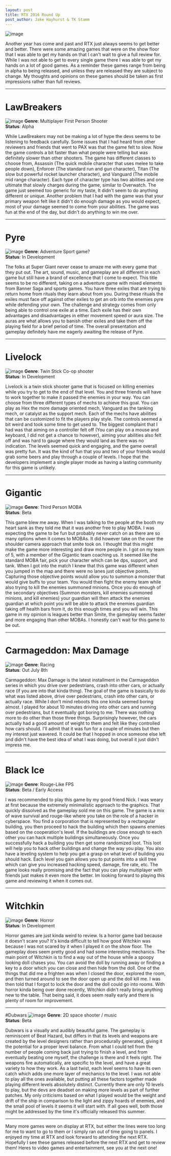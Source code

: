 ```yaml
---
layout: post
title: RTX 2016 Round Up
post_author: Jake Hayhurst & TK Stamm
---
```

![image](/public/images/rtx2016.png)

Another year has come and past and RTX just always seems to get better and better. There were some amazing games that were on the show floor that I was able to get my hands on that I can't wait to give a full review for. While I was not able to get to every single game there I was able to get my hands on a lot of good games. As a reminder these games range from being in alpha to being released, and unless they are released they are subject to change. My thoughts and opinions on these games should be taken as first impressions rather than full reviews.

---

# LawBreakers
![image](/public/images/LawBreakers.jpg)
**Genre**: Multiplayer First Person Shooter  
**Status**: Alpha

While LawBreakers may not be making a lot of hype the devs seems to be listening to feedback carefully. Some issues that I had heard from other reviewers and friends that went to PAX was that the game felt to slow. Now the game controls a bit faster than what people were telling but was definitely slower than other shooters. The game has different classes to choose from, Assassin (The quick mobile character that uses melee to take people down), Enforcer (The standard run and gun character), Titan (The slow but powerful rocket launcher character), and Vanguard (The mobile mid range character). Each type of character type has two abilities and one ultimate that slowly charges during the game, similar to Overwatch. The game just seemed too generic for my taste, It didn't seem to do anything different or unique. Another problem that I had with the game was that your primary weapon felt like it didn't do enough damage as you would expect, most of your damage seemed to come from your abilities. The game was fun at the end of the day, but didn't do anything to win me over.

---

# Pyre
![image](/public/images/pyre.jpg)
**Genre**: Adventure Sport game?  
**Status**: In Development

The folks at Super Giant never cease to amaze me with every game that they put out. The art, sound, music, and gameplay are all different in each game but still have a brand of excellence that I come to expect. This title seems to be no different, taking on a adventure game with mixed elements from Banner Saga and sports games. You have three exiles that are trying to return home from rituals they learn about from you. During these rituals the exiles must face off against other exiles to get an orb into the enemies pyre while defending your own. The challenge and strategy comes from only being able to control one exile at a time. Each exile has their own advantages and disadvantages in either movement speed or aura size. The auras are what allows you to banish other exiles and take them off the playing field for a brief period of time. The overall presentation and gameplay definitely have me eagerly awaiting the release of Pyre.

---

# Livelock
![image](/public/images/livelock.jpg)
**Genre**: Twin Stick Co-op shooter  
**Status**: In Development

Livelock is a twin stick shooter game that is focused on killing enemies while you try to get to the end of that level. You and three friends will have to work together to make it passed the enemies in your way. You can choose from three different types of mechs to achieve this goal. You can play as Hex the more damage oriented mech, Vanguard as the tanking mech, or catalyst as the support mech. Each of the mechs have abilities that can be customized to fit the players play style. The controls seemed a bit weird and took some time to get used to. The biggest complaint that I had was that aiming on a controller felt off (You can play on a mouse and keyboard, I did not get a chance to however), aiming your abilities also felt off and was hard to gauge where they would land as there was no indication. The levels seemed quick and engaging, and the game overall was pretty fun. It was the kind of fun that you and two of your friends would grab some beers and play through a couple of levels. I hope that the developers implement a single player mode as having a lasting community for this game is unlikely.

---

# Gigantic
![image](/public/images/gigantic.jpg)
**Genre**: Third Person MOBA  
**Status**: Beta

This game blew me away. When I was talking to the people at the booth my heart sank as they told me that it was another free to play MOBA. I was expecting the game to be fun but probably never catch on as there are so many options when it comes to MOBAs. It did however take on the over the shoulder camera approach that smite took on. I thought that this might make the game more interesting and draw more people in. I got on my team of 5, with a member of the Gigantic team coaching us. It seemed like the standard MOBA fair, pick your character which can be dps, support, and tank. When I got into the match I knew that this game was different when you jumped in the map and there were no lanes just objective points. Capturing those objective points would allow you to summon a monster that would give buffs to your team. You would then fight the enemy team while also trying to kill the enemies summoned minions. Once you do enough of the secondary objectives (Summon monsters, kill enemies summoned minions, and kill enemies) your guardian will then attack the enemies guardian at which point you will be able to attack the enemies guardian taking off health bars from it, do this enough times and you will win.  This game in my opinion is leagues better than Smite, the gameplay seems faster and more engaging than other MOBAs. I honestly can't wait for this game to be out.

---

# Carmageddon: Max Damage
![image](/public/images/carmageddon.jpg)
**Genre**: Racing  
**Status**: Out July 8th

Carmageddon: Max Damage is the latest installment in the Carmageddon series in which you drive over pedestrians, crash into other cars, or actually race (if you are into that kinda thing). The goal of the game is basically to do what was listed above, drive over pedestrians, crash into other cars, or actually race. While I don't mind reboots this one kinda seemed boring almost. I played for about 10 minutes driving into other cars and running over pedestrians, but it eventually got boring to me. There was nothing more to do other than those three things. Surprisingly however, the cars actually had a good amount of weight to them and felt like they controlled how cars should. I'll admit that it was fun for a couple of minutes but then my interest just wavered. It could be that I hopped in once someone else left and didn't have the best idea of what I was doing, but overall it just didn't impress me.

---

# Black Ice
![image](/public/images/blackice.png)
**Genre**: Rouge-Like FPS  
**Status**: Beta / Early Access

I was recommended to play this game by my good friend Nick. I was weary at first because the extremely minimalistic approach to the graphics. That quickly dissolved as the gameplay sold me on this game. The game is a mix of wave survival and rouge-like where you take on the role of a hacker in cyberspace. You find a corporation that is represented by a rectangular building, you then proceed to hack the building which then spawns enemies based on the cooperation's level. If the buildings are close enough to each other you can hack multiple buildings simultaneously. Once you successfully hack a building you then get some randomized loot. This loot will help you to hack other buildings and change the way you play. You also have a leveling system to help you get a grasp on what level of building you should hack. Each level you gain allows you to put points into a skill tree which can give you increased hacking speed, damage, fire rate, etc. The game looks really promising and the fact that you can play multiplayer with friends just makes it even more the better. Im looking forward to playing this game and reviewing it when it comes out.

---

# Witchkin
![image](/public/images/witchkin.jpg)
**Genre**: Horror  
**Status**: In Development

Horror games are just kinda weird to review. Is a horror game bad because it doesn't scare you? It's kinda difficult to tell how good Witchkin was because I was not scared by it when I played it on the show floor. The gameplay does seem pretty good and had some interesting mechanics. The main point of Witchkin is to find a way out of the house while a spoopy looking doll chases you. You can avoid the doll by running away or finding a key to a door which you can close and then hide from the doll. One of the things that did me a frighten was when I closed the door, explored the room, and then turned around to see the door open up and the doll kill me. I was then told that I forgot to lock the door and the doll could go into rooms. With horror kinda being over done recently, Witchkin didn't really bring anything new to the table. That being said, it does seem really early and there is plenty of room for improvement.

---

#Dubwars
![image](/public/images/dubwars.jpg)
**Genre**: 2D space shooter / music  
**Status**: Beta

Dubwars is a visually and audibly beautiful game. The gameplay is reminiscent of Beat Hazard, but differs in that its levels and weapons are created by the level designers rather than procedurally generated, giving it the potential for a proper level balance. From what I could tell from the number of people coming back just trying to finish a level, and from eventually beating one myself, the challenge is there and it feels right. The weapons fire automatically, are specific to the level, and have a great variety to how they work. As a last twist, each level seems to have its own catch which adds one more layer of mechanics to the level. I was not able to play all the ones available, but putting all these factors together made playing different levels absolutely distinct. Currently there are only 10 levels to play, but the devs are deadset on making more levels as part of further patches. My only criticisms based on what I played would be the weight and drift of the ship in comparison to the light and zippy hoards of enemies, and the small pool of levels it seems it will start with. If all goes well, both those might be addressed by the time it's officially released this summer.   

---

Many more games were on display at RTX, but either the lines were too long for me to want to go to them or I simply ran out of time going to panels. I enjoyed my time at RTX and look forward to attending the next RTX. Hopefully I see these games released before the next RTX and get to review them! Heres to video games and entertainment, see you at the next one!
